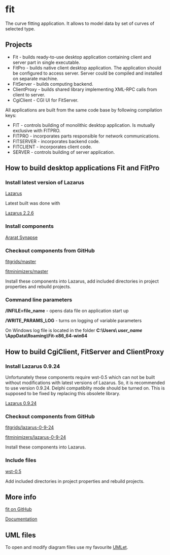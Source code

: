 # fit

The curve fitting application. It allows to model data by set of curves of selected type.

## Projects

- Fit - builds ready-to-use desktop application containing client and server part in single executable.
- FitPro - builds native client desktop application. The application should be configured to access server. 
Server could be compiled and installed on separate machine.
- FitServer - builds computing backend.
- ClientProxy - builds shared library implementing XML-RPC calls from client to server.
- CgiClient - CGI UI for FitServer.

All applications are built from the same code base by following compilation keys:
- FIT - controls building of monolithic desktop application. Is mutually exclusive with FITPRO.
- FITPRO - incorporates parts responsible for network communications.
- FITSERVER - incorporates backend code.
- FITCLIENT - incorporates client code.
- SERVER - controls building of server application.

## How to build desktop applications Fit and FitPro

### Install latest version of Lazarus

[Lazarus](https://www.lazarus-ide.org/index.php?page=downloads)

Latest built was done with

[Lazarus 2.2.6](https://sourceforge.net/projects/lazarus/files/Lazarus%20Windows%2064%20bits/Lazarus%202.2.6/lazarus-2.2.6-fpc-3.2.2-win64.exe/download)

### Install components

[Ararat Synapse](http://www.ararat.cz/synapse/doku.php/download)

### Checkout components from GitHub

[fitgrids/master](https://github.com/dvmorozov/fitgrids/tree/master)

[fitminimizers/master](https://github.com/dvmorozov/fitminimizers/tree/master)

Install these components into Lazarus, add included directories in project properties and rebuild projects.

### Command line parameters

**/INFILE=file_name** - opens data file on application start up

**/WRITE_PARAMS_LOG** - turns on logging of variable parameters

On Windows log file is located in the folder **C:\Users\ _user_name_ \AppData\Roaming\Fit-x86_64-win64**

## How to build CgiClient, FitServer and ClientProxy

### Install Lazarus 0.9.24

Unfortunately these components require wst-0.5 which can not be built without modifications with latest versions of Lazarus. So, it is recommended to use version 0.9.24. Delphi compatiblity mode should be turned on. This is supposed to be fixed by replacing this obsolete library.

[Lazarus 0.9.24](https://sourceforge.net/projects/lazarus/files/Lazarus%20Windows%2032%20bits/Old%20releases/Lazarus%200.9.24/Lazarus-0.9.24-fpc-2.2.0-20071114-win32.exe/download)

### Checkout components from GitHub

[fitgrids/lazarus-0-9-24](https://github.com/dvmorozov/fitgrids/tree/lazarus-0-9-24)

[fitminimizers/lazarus-0-9-24](https://github.com/dvmorozov/fitminimizers/tree/lazarus-0-9-24)

Install these components into Lazarus.

### Include files

[wst-0.5](https://osdn.net/projects/sfnet_lazarus-ccr/downloads/Web%20Service%20Toolkit/Web%20Service%20Toolkit%200.5/wst-0.5.zip/)

Add included directories in project properties and rebuild projects.

## More info

[fit on GitHub](https://dvmorozov.github.io/fit/)

[Documentation](https://dvmorozov.github.io/fit/doc/index.html)

## UML files

To open and modify diagram files use my favourite [UMLet](https://www.umlet.com/). 
